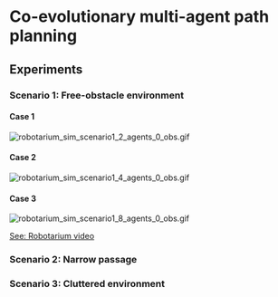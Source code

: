 # Co-evolutionary multi-agent path planning

## Experiments

### Scenario 1: Free-obstacle environment

#### Case 1

![robotarium_sim_scenario1_2_agents_0_obs.gif](scenario1/robotarium_sim_scenario1_2_agents_0_obs.gif)

#### Case 2

![robotarium_sim_scenario1_4_agents_0_obs.gif](scenario1/robotarium_sim_scenario1_4_agents_0_obs.gif)

#### Case 3

![robotarium_sim_scenario1_8_agents_0_obs.gif](scenario1/robotarium_sim_scenario1_8_agents_0_obs.gif)


[See: Robotarium video](scenario1/robotarium_real_scenario1_8_agents_0_obs.mp4)

### Scenario 2: Narrow passage


### Scenario 3: Cluttered environment